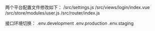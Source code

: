 两个平台配置文件修改如下：
/src/settings.js
/src/views/login/index.vue
/src/store/modules/user.js
/src/router/index.js


接口环境切换：
.env.development
.env.production
.env.staging